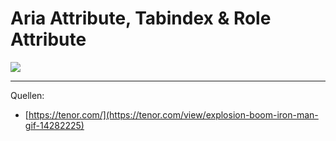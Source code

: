 # Aria Attribute, Tabindex & Role Attribute

<img src="/static/images/boom-2.gif" class="w-3/4" />

---

Quellen:
- [https://tenor.com/](https://tenor.com/view/explosion-boom-iron-man-gif-14282225)
